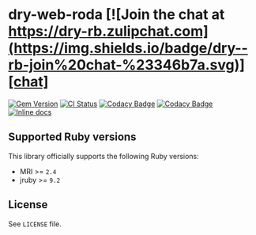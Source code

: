 [gem]: https://rubygems.org/gems/dry-web-roda
[actions]: https://github.com/dry-rb/dry-web-roda/actions
[codacy]: https://www.codacy.com/gh/dry-rb/dry-web-roda
[chat]: https://dry-rb.zulipchat.com
[inchpages]: http://inch-ci.org/github/dry-rb/dry-web-roda

# dry-web-roda [![Join the chat at https://dry-rb.zulipchat.com](https://img.shields.io/badge/dry--rb-join%20chat-%23346b7a.svg)][chat]

[![Gem Version](https://badge.fury.io/rb/dry-web-roda.svg)][gem]
[![CI Status](https://github.com/dry-rb/dry-web-roda/workflows/ci/badge.svg)][actions]
[![Codacy Badge](https://api.codacy.com/project/badge/Grade/aa0e136b8b6640439852099ca002e01b)][codacy]
[![Codacy Badge](https://api.codacy.com/project/badge/Coverage/aa0e136b8b6640439852099ca002e01b)][codacy]
[![Inline docs](http://inch-ci.org/github/dry-rb/dry-web-roda.svg?branch=master)][inchpages]

## Supported Ruby versions

This library officially supports the following Ruby versions:

* MRI >= `2.4`
* jruby >= `9.2`

## License

See `LICENSE` file.
